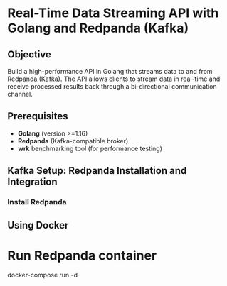 # Real-Time Data Streaming API with Golang and Redpanda (Kafka)

## Objective

Build a high-performance API in Golang that streams data to and from Redpanda (Kafka). The API allows clients to stream data in real-time and receive processed results back through a bi-directional communication channel.

## Prerequisites

- **Golang** (version >=1.16)
- **Redpanda** (Kafka-compatible broker)
- **wrk** benchmarking tool (for performance testing)

## Kafka Setup: Redpanda Installation and Integration

### Install Redpanda

## Using Docker

# Run Redpanda container
docker-compose run -d